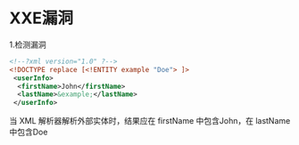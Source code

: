 # XXE漏洞

1.检测漏洞

```xml
<!--?xml version="1.0" ?-->
<!DOCTYPE replace [<!ENTITY example "Doe"> ]>
 <userInfo>
  <firstName>John</firstName>
  <lastName>&example;</lastName>
 </userInfo>
```

当 XML 解析器解析外部实体时，结果应在 firstName 中包含John，在 lastName 中包含Doe
